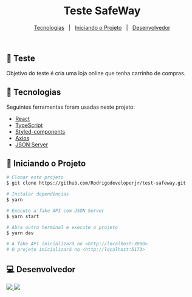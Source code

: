 &#xa0;

<h1 align="center">Teste SafeWay</h1>

<p align="center">
  <a href="#rocket-Tecnologias">Tecnologias</a> &#xa0; | &#xa0;
  <a href="#checkered_flag-iniciando-o-projeto">Iniciando o Projeto</a> &#xa0; | &#xa0;
  <a href="#computer-desenvolvedor">Desenvolvedor</a>
</p>

<br>

## :dart: Teste

Objetivo do teste é cria uma loja online que tenha carrinho de compras.

## :rocket: Tecnologias

Seguintes ferramentas foram usadas neste projeto:

- [React](https://pt-br.reactjs.org/)
- [TypeScript](https://www.typescriptlang.org/)
- [Styled-components](https://styled-components.com/)
- [Axios](https://axios-http.com/docs/intro/)
- [JSON Server](https://github.com/typicode/json-server/)

## :checkered_flag: Iniciando o Projeto

```bash
# Clonar este projeto
$ git clone https://github.com/Rodrigodeveloperjr/test-safeway.git

# Instalar dependências
$ yarn

# Execute a fake API com JSON Server
$ yarn start

# Abra outro terminal e execute o projeto
$ yarn dev

# A fake API inicializará no <http://localhost:3000>
# O projeto inicializará no <http://localhost:5173>
```

## :computer: Desenvolvedor

<div>
	<a href="https://www.linkedin.com/in/rodrigo-de-jesus-silva">
		<img src="https://img.shields.io/badge/-LinkedIn-%230077B5?style=for-the-badge&logo=linkedin&logoColor=white">
	</a>
	<a href="mailto:rodrigojsdeveloper@gmail.com" rel="noreferrer" target="_blank">
	  <img src="https://img.shields.io/badge/Gmail-D14836?style=for-the-badge&logo=gmail&logoColor=white">
	</a>
</div>

